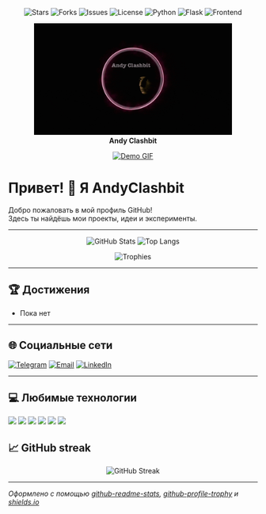 <p align="center">
  <img src="https://img.shields.io/github/stars/AndyClashbit/RPG-2.0?style=for-the-badge&color=fa0" alt="Stars"/>
  <img src="https://img.shields.io/github/forks/AndyClashbit/RPG-2.0?style=for-the-badge&color=3af" alt="Forks"/>
  <img src="https://img.shields.io/github/issues/AndyClashbit/RPG-2.0?style=for-the-badge&color=a21caf" alt="Issues"/>
  <img src="https://img.shields.io/github/license/AndyClashbit/RPG-2.0?style=for-the-badge&color=ffe082" alt="License"/>
  <img src="https://img.shields.io/badge/Python-3.7%2B-blue?style=for-the-badge&logo=python" alt="Python"/>
  <img src="https://img.shields.io/badge/Flask-API-000?style=for-the-badge&logo=flask" alt="Flask"/>
  <img src="https://img.shields.io/badge/HTML5%20%7C%20CSS3%20%7C%20JS-frontend-orange?style=for-the-badge&logo=javascript" alt="Frontend"/>
</p>

<p align="center">
  <img src="gif.gif" alt="Andy Clashbit" width="400"/>
  <br/>
  <b>Andy Clashbit</b>
</p>
<p align="center">
  <a href="https://github.com/AndyClashbit/RPG-2.0">
    <img src="https://github.com/AndyClashbit/rpg-labyrinth/blob/main/aboutMD/gif.gif" alt="Demo GIF" width="600"/>
  </a>
</p>

# Привет! 👋 Я AndyClashbit

Добро пожаловать в мой профиль GitHub!  
Здесь ты найдёшь мои проекты, идеи и эксперименты.

---

<p align="center">
  <img src="https://github-readme-stats.vercel.app/api?username=AndyClashbit&show_icons=true&theme=radical&hide_title=true" alt="GitHub Stats" />
  <img src="https://github-readme-stats.vercel.app/api/top-langs/?username=AndyClashbit&layout=compact&theme=radical" alt="Top Langs" />
</p>

<p align="center">
  <img src="https://github-profile-trophy.vercel.app/?username=AndyClashbit&theme=radical&margin-w=10&column=7" alt="Trophies" />
</p>

---

## 🏆 Достижения

- Пока нет 


---

## 🌐 Социальные сети

[![Telegram](https://img.shields.io/badge/Telegram-26A5E4?style=for-the-badge&logo=telegram&logoColor=white)](https://t.me/AndyClashbit)
[![Email](https://img.shields.io/badge/Email-D14836?style=for-the-badge&logo=gmail&logoColor=white)](mailto:твой@email.com)
[![LinkedIn](https://img.shields.io/badge/LinkedIn-0077B5?style=for-the-badge&logo=linkedin&logoColor=white)](https://linkedin.com/in/AndyClashbit)

---

## 💻 Любимые технологии

<p>
  <img src="https://img.shields.io/badge/JavaScript-F7DF1E?style=for-the-badge&logo=javascript&logoColor=black"/>
  <img src="https://img.shields.io/badge/TypeScript-3178C6?style=for-the-badge&logo=typescript&logoColor=white"/>
  <img src="https://img.shields.io/badge/React-20232A?style=for-the-badge&logo=react&logoColor=61DAFB"/>
  <img src="https://img.shields.io/badge/Node.js-339933?style=for-the-badge&logo=nodedotjs&logoColor=white"/>
  <img src="https://img.shields.io/badge/Python-3776AB?style=for-the-badge&logo=python&logoColor=white"/>
  <img src="https://img.shields.io/badge/PostgreSQL-4169E1?style=for-the-badge&logo=postgresql&logoColor=white"/>
</p>


## 📈 GitHub streak

<p align="center">
  <img src="https://github-readme-streak-stats.herokuapp.com/?user=AndyClashbit&theme=radical" alt="GitHub Streak" />
</p>

---

_Оформлено с помощью [github-readme-stats](https://github.com/anuraghazra/github-readme-stats), [github-profile-trophy](https://github.com/ryo-ma/github-profile-trophy) и [shields.io](https://shields.io/)_ 

